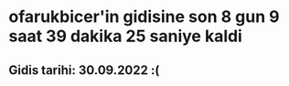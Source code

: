 # ofarukbicer'in gidisine son 8 gun 9 saat 39 dakika 25 saniye kaldi

## Gidis tarihi: 30.09.2022 :(